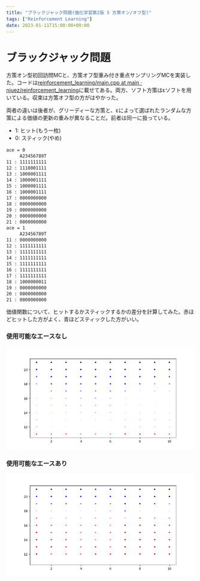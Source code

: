 ```yaml
---
title: "ブラックジャック問題(強化学習第2版 5 方策オン/オフ型)"
tags: ["Reinforcement Learning"]
date: 2023-01-11T15:00:00+09:00
---
```


# ブラックジャック問題

方策オン型初回訪問MCと、方策オフ型重み付き重点サンプリングMCを実装した。コードは[reinforcement\_learning/main.cpp at main · niuez/reinforcement\_learning](https://github.com/niuez/reinforcement_learning/blob/99049126c8144ccd1581987e827b69dae4977d65/blackjack/main.cpp)に載せてある。両方、ソフト方策はεソフトを用いている。収束は方策オフ型の方がはやかった。

両者の違いは後者が、グリーディーな方策と、εによって選ばれたランダムな方策による価値の更新の重みが異なることだ。前者は同一に扱っている。

- 1: ヒット(もう一枚)
- 0: スティック(やめ)

```
ace = 0
     A23456789T
11 : 1111111111
12 : 1110001111
13 : 1000001111
14 : 1000001111
15 : 1000001111
16 : 1000001111
17 : 0000000000
18 : 0000000000
19 : 0000000000
20 : 0000000000
21 : 0000000000
ace = 1
     A23456789T
11 : 0000000000
12 : 1111111111
13 : 1111111111
14 : 1111111111
15 : 1111111111
16 : 1111111111
17 : 1111111111
18 : 1000000011
19 : 0000000000
20 : 0000000000
21 : 0000000000
```

価値関数について、ヒットするかスティックするかの差分を計算してみた。赤ほどヒットした方がよく、青ほどスティックした方がいい。


### 使用可能なエースなし

![](./notes/reinforcement_img/no_ace_value.png)

### 使用可能なエースあり

![](./notes/reinforcement_img/ace_value.png)
